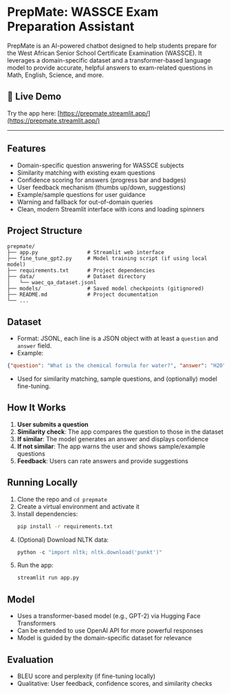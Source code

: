 # PrepMate: WASSCE Exam Preparation Assistant

PrepMate is an AI-powered chatbot designed to help students prepare for the West African Senior School Certificate Examination (WASSCE). It leverages a domain-specific dataset and a transformer-based language model to provide accurate, helpful answers to exam-related questions in Math, English, Science, and more.

## 🚀 Live Demo

Try the app here: [https://prepmate.streamlit.app/](https://prepmate.streamlit.app/)

---

## Features
- Domain-specific question answering for WASSCE subjects
- Similarity matching with existing exam questions
- Confidence scoring for answers (progress bar and badges)
- User feedback mechanism (thumbs up/down, suggestions)
- Example/sample questions for user guidance
- Warning and fallback for out-of-domain queries
- Clean, modern Streamlit interface with icons and loading spinners

## Project Structure
```
prepmate/
├── app.py                # Streamlit web interface
├── fine_tune_gpt2.py     # Model training script (if using local model)
├── requirements.txt      # Project dependencies
├── data/                 # Dataset directory
│   └── waec_qa_dataset.jsonl
├── models/               # Saved model checkpoints (gitignored)
├── README.md             # Project documentation
└── ...
```

## Dataset
- Format: JSONL, each line is a JSON object with at least a `question` and `answer` field.
- Example:
```json
{"question": "What is the chemical formula for water?", "answer": "H2O"}
```
- Used for similarity matching, sample questions, and (optionally) model fine-tuning.

## How It Works
1. **User submits a question**
2. **Similarity check**: The app compares the question to those in the dataset
3. **If similar**: The model generates an answer and displays confidence
4. **If not similar**: The app warns the user and shows sample/example questions
5. **Feedback**: Users can rate answers and provide suggestions

## Running Locally
1. Clone the repo and `cd prepmate`
2. Create a virtual environment and activate it
3. Install dependencies:
   ```bash
   pip install -r requirements.txt
   ```
4. (Optional) Download NLTK data:
   ```python
   python -c "import nltk; nltk.download('punkt')"
   ```
5. Run the app:
   ```bash
   streamlit run app.py
   ```

## Model
- Uses a transformer-based model (e.g., GPT-2) via Hugging Face Transformers
- Can be extended to use OpenAI API for more powerful responses
- Model is guided by the domain-specific dataset for relevance

## Evaluation
- BLEU score and perplexity (if fine-tuning locally)
- Qualitative: User feedback, confidence scores, and similarity checks



